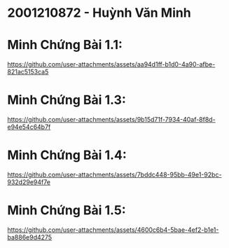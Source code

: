 # 2001210872 - Huỳnh Văn Minh

# Minh Chứng Bài 1.1:

https://github.com/user-attachments/assets/aa94d1ff-b1d0-4a90-afbe-821ac5153ca5

# Minh Chứng Bài 1.3:

https://github.com/user-attachments/assets/9b15d71f-7934-40af-8f8d-e94e54c64b7f

# Minh Chứng Bài 1.4:

https://github.com/user-attachments/assets/7bddc448-95bb-49e1-92bc-932d29e94f7e

# Minh Chứng Bài 1.5:

https://github.com/user-attachments/assets/4600c6b4-5bae-4ef2-b1e1-ba886e9d4275

